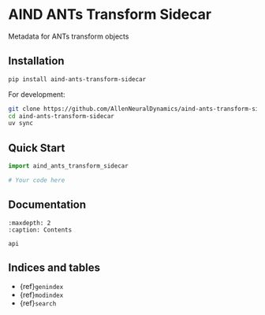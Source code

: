 # AIND ANTs Transform Sidecar

Metadata for ANTs transform objects

## Installation

```bash
pip install aind-ants-transform-sidecar
```

For development:
```bash
git clone https://github.com/AllenNeuralDynamics/aind-ants-transform-sidecar.git
cd aind-ants-transform-sidecar
uv sync
```

## Quick Start

```python
import aind_ants_transform_sidecar

# Your code here
```

## Documentation

```{toctree}
:maxdepth: 2
:caption: Contents

api
```

## Indices and tables

- {ref}`genindex`
- {ref}`modindex`  
- {ref}`search`